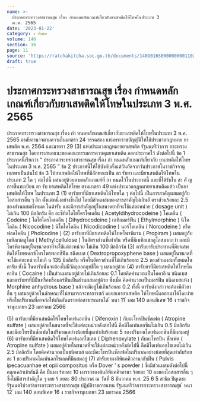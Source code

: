 ```yaml
---
name: >-
  ประกาศกระทรวงสาธารณสุข เรื่อง กำหนดหลักเกณฑ์เกี่ยวกับยาเสพติดให้โทษในประเภท 3
  พ.ศ. 2565
date: '2023-01-22'
category: ง พิเศษ
volume: 140
section: 16
page: 11
source: 'https://ratchakitcha.soc.go.th/documents/140D016S0000000001102.pdf'
draft: true
---
```


# ประกาศกระทรวงสาธารณสุข เรื่อง กำหนดหลักเกณฑ์เกี่ยวกับยาเสพติดให้โทษในประเภท 3 พ.ศ. 2565

ประกาศกระทรวงสาธารณสุข เรื่อง กำ หนดหลักเกณฑ์เกี่ยวกับยาเสพติดให้โทษในประเภท 3 พ.ศ. 2565 อาศัยอานาจตามความในมาตรา 24 วรรคสอง แห่งพระราชบัญญัติให้ใช้ประมวลกฎหมาย ยาเสพติด พ.ศ. 2564 และมาตรา 29 (3) แห่งประมวลกฎหมายยาเสพติด รัฐมนตรีว่าการ กระทรวงสาธารณสุข โดยการเสนอแนะของคณะกรรมการควบคุมยาเสพติด ออกประกาศไว้ ดังต่อไปนี้ ข้อ 1 ประกาศนี้เรียกว่า “ ประกาศกระทรวงสาธารณสุข เรื่อง กำ หนดหลักเกณฑ์เกี่ยวกับ ยาเสพติดให้โทษในประเภท 3 พ.ศ. 2565 ” ข้อ 2 ประกาศนี้ให้ใช้บังคับตั้งแต่วันถัดจากวันประกาศในราชกิจจานุเบกษาเป็นต้นไป ข้อ 3 ให้ยาเสพติดให้โทษที่มีลักษณะเป็น ตา รับยา และมียาเสพติดให้โทษในประเภท 2 ใด ๆ ต่อไปนี้ ผสมอยู่ด้วยตามหลักเกณฑ์ที่ กา หนดไว้ในประกาศนี้ และที่ได้รับใบ สา คั ญการขึ้นทะเบียน ตา รับ ยาเสพติดให้โทษ ตามมาตรา 49 แห่งประมวลกฎหมายยาเสพติดแล้ว เป็นยาเสพติดให้โทษ ในประเภท 3 (1) ตารับยาที่มียาเสพติดให้โทษใด ๆ ต่อไปนี้ เป็นสารสาคัญผสมอยู่กับโอสถสารอื่น ๆ อีก ตั้งแต่หนึ่งอย่างขึ้นไป โดยมีส่วนผสมของสารสาคัญไม่เกินอั ตราส่วนร้อยละ 2.5 ของส่วนผสมทั้งหมด ในตำรับ และมีสารสำคัญอยู่ในขนาดยาที่จะใช้แต่ละหน่วย ( dosage unit ) ไม่เกิน 100 มิลลิกรัม คือ อะซีทิลไดไฮโดรโคเดอีน ( Acetyldihydrocodeine ) โคเดอีน ( Codeine ) ไดไฮโดรโคเดอีน ( Dihydrocodeine ) เอทิลมอร์ฟีน ( Ethylmorphine ) นิโคโคดีน ( Nicocodine ) นิโคไดโคดีน ( Nicodicodine ) นอร์โคเดอีน ( Norcodeine ) หรือฟอลโคดีน ( Pholcodine ) (2) ตารับยาที่มียาเสพติดให้โทษโพรพิแรม ( Propiram ) ผสมอยู่กับเมทิลเซลลูโลส ( Methylcellulose ) ในอัตราส่วนที่เท่ากัน หรือที่มีเมทิลเซลลูโลสมากกว่า และมีโพรพิแรมอยู่ในขนาดยาที่จะใช้แต่ละหน่วย ไม่เกิน 100 มิลลิกรัม (3) ตารับยารับประทานที่มียาเสพติดให้โทษเดกซ์โทรโพรพอกซีฟีน ชนิดเบส ( Dextropropoxyphene base ) ผสมอยู่ในขนาดที่จะใช้แต่ละหน่วยไม่เกิ น 135 มิลลิกรัม หรือในอัตราส่วนที่ไม่เกินร้อยละ 2.5 ของส่วนผสมทั้งหมดในตารับ ทั้งนี้ ในตารับนั้นจะต้องไม่มีวัตถุออกฤทธิ์ใด ๆ ผสมอยู่ด้วย (4) ตารับยาที่มียาเสพติดให้โทษโคคาอีน ( Cocaine ) เป็นส่วนผสมอยู่ด้วยไม่เกินร้อยละ 0.1 โดยคิดคำนวณเป็นโคคาอี น ชนิดเบส และตารับยาที่มีฝิ่นหรือหรือมอร์ฟีนเป็นส่วนผสมอยู่ด้วย ซึ่งเมื่อ คิดคำนวณเป็นมอร์ฟีน ชนิดเบสแห้ง ( Morphine anhydrous base ) แล้วจะมีอยู่ไม่เกินร้อยละ 0.2 ทั้งนี้ ตารับดังกล่าวจะต้องมีตัวยาอื่น ๆ ผสมอยู่ด้วยในลักษณะที่ไม่สามารถจะทาการสกั ดแยกเอายาเสพติด ให้โทษนั้นออกมาได้โดยง่าย หรือในปริมาณที่อาจก่อให้เกิดอันตรายต่อสาธารณชนได้ ้ หนา 11 ่ เลม 140 ตอนพิเศษ 16 ง ราชกิจจานุเบกษา 23 มกราคม 2566

(5) ตารับยาที่มียาเสพติดให้โทษไดเฟนอกซิน ( Difenoxin ) กับอะโทรปินซัลเฟต ( Atropine sulfate ) ผสมอยู่ด้วยในขนาดที่จะใช้แต่ละหน่วยดังต่อไปนี้ คือมีไดเฟนอกซินไม่เกิน 0.5 มิลลิกรัม และมีอะโทรปินซัลเฟตในปริมาณอย่างน้อยที่สุดเท่ากับร้อยละ 5 ของปริมาณไดเฟนอกซินที่มีผสมอยู่ (6) ตารับยาที่มียาเสพติดให้โทษไดเฟนอกไซเลต ( Diphenoxylate ) กับอะโทรปิน ซัลเฟต ( Atropine sulfate ) ผสมอยู่ด้วยในขนาดที่จะใช้แต่ละหน่วยดังต่อไปนี้ คือมีไดเฟนอกไซเลตไม่เกิน 2.5 มิลลิกรัม โดยคิดคำนวณเป็นชนิดเบส และมีอะโทรปินซัลเฟตในปริมาณอย่างน้อยที่สุดเท่ากับร้อยละ 1 ของปริมาณไดเฟนอกไซเลตที่มีผสมอยู่ (7) ตำรับยาผงอิพิแคคิวอานากับฝิ่น ( Pulvis ipecacuanhae et opii compositus หรือ Dover ’ s powder ) ซึ่งมีส่วนผสมดังต่อไปนี้คลุกเคล้าเข้ากันดี คือ ฝิ่นผง ร้อยละ 10 ผงรากของต้นอิพิแคคิวอานา ร้อยละ 10 ผงของโอสถสารอื่น ๆ ซึ่งไม่มีสารสำคัญใด ๆ เลย ร้ อยละ 80 ประกาศ ณ วันที่ 8 ธันวาคม พ.ศ. 25 6 5 สาธิต ปิตุเตชะ รัฐมนตรีช่วยว่าการกระทรวงสาธารณสุข ปฏิบัติราชการแทน รัฐมนตรีว่าการกระทรวงสาธารณสุข ้ หนา 12 ่ เลม 140 ตอนพิเศษ 16 ง ราชกิจจานุเบกษา 23 มกราคม 2566
